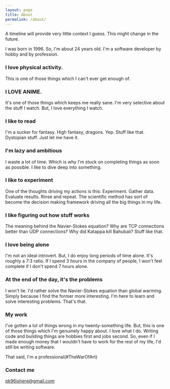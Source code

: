 ```yaml
---
layout: page
title: About
permalink: /about/
---
```


A timeline will provide very little context I guess. This might change in the future.

I was born in 1996. So, I'm about 24 years old. I'm a software developer by hobby and by profession.

### I love physical activity.
This is one of those things which I can't ever get enough of.

### I LOVE ANIME. 
It's one of those things which keeps me really sane. I'm very selective about the stuff I watch. But, I love everything I watch.

### I like to read
I'm a sucker for fantasy. High fantasy, dragons. Yep. Stuff like that. Dystopian stuff. Just let me have it.

### I'm lazy and ambitious 
I waste a lot of time. Which is why I'm stuck on completing things as soon as possible. I like to dive deep into something. 

### I like to experiment
One of the thoughts driving my actions is this: Experiment. Gather data. Evaluate results. Rinse and repeat. The scientific method has sort of become the decision making framework driving all the big things in my life.

### I like figuring out how stuff works
The meaning behind the Navier-Stokes equation? Why are TCP connections better than UDP connections? Why did Katappa kill Bahubali? Stuff like that.

### I love being alone
I'm not an ideal introvert. But, I do enjoy long periods of time alone. It's roughly a 7:3 ratio. If I spend 3 hours in the company of people, I won't feel complete if I don't spend 7 hours alone.

### At the end of the day, it's the problems
I won't lie. I'd rather solve the Navier-Stokes equation than global warming. Simply because I find the former more interesting. I'm here to learn and solve interesting problems. That's that.

### My work
I've gotten a lot of things wrong in my twenty-something life. But, this is one of those things which I'm genuinely happy about. I love what I do. Writing code and building things are hobbies first and jobs second. So, even if I made enough money that I wouldn't have to work for the rest of my life, I'd still be writing software.

That said, I'm a professional(#TheWarOfArt)


### Contact me

[pk96ishere@gmail.com](mailto:pk96ishere@gmail.com)
